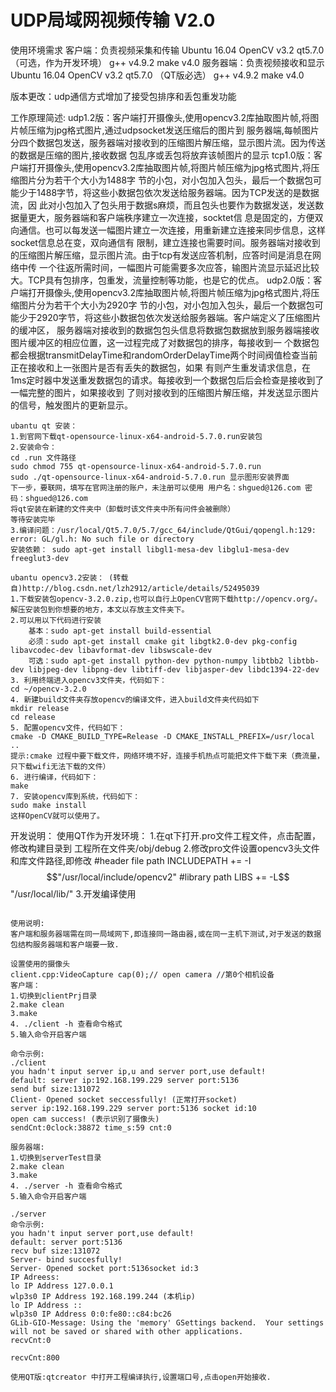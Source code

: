 # UDP局域网视频传输 V2.0
使用环境需求
客户端：负责视频采集和传输
Ubuntu 16.04 
OpenCV v3.2
qt5.7.0 （可选，作为开发环境）
g++ v4.9.2
make v4.0 
服务器端：负责视频接收和显示
Ubuntu 16.04 
OpenCV v3.2
qt5.7.0 （QT版必选）
g++ v4.9.2
make v4.0 

版本更改：udp通信方式增加了接受包排序和丢包重发功能

工作原理简述:
    udp1.2版：客户端打开摄像头,使用opencv3.2库抽取图片帧,将图片帧压缩为jpg格式图片,通过udpsocket发送压缩后的图片到
服务器端,每帧图片分四个数据包发送，服务器端对接收到的压缩图片解压缩，显示图片流。因为传送的数据是压缩的图片,接收数据
包乱序或丢包将放弃该帧图片的显示
    tcp1.0版：客户端打开摄像头,使用opencv3.2库抽取图片帧,将图片帧压缩为jpg格式图片,将压缩图片分为若干个大小为1488字
节的小包，对小包加入包头，最后一个数据包可能少于1488字节，将这些小数据包依次发送给服务器端。因为TCP发送的是数据流，因
此对小包加入了包头用于数据s麻烦，而且包头也要作为数据发送，发送数据量更大，服务器端和客户端秩序建立一次连接，socktet信
息是固定的，方便双向通信。也可以每发送一幅图片建立一次连接，用重新建立连接来同步信息，这样socket信息总在变，双向通信有
限制，建立连接也需要时间。服务器端对接收到的压缩图片解压缩，显示图片流。由于tcp有发送应答机制，应答时间是消息在网络中传
一个往返所需时间，一幅图片可能需要多次应答，输图片流显示延迟比较大。TCP具有包排序，包重发，流量控制等功能，也是它的优点。
    udp2.0版：客户端打开摄像头,使用opencv3.2库抽取图片帧,将图片帧压缩为jpg格式图片,将压缩图片分为若干个大小为2920字
节的小包，对小包加入包头，最后一个数据包可能少于2920字节，将这些小数据包依次发送给服务器端。客户端定义了压缩图片的缓冲区，
服务器端对接收到的数据包包头信息将数据包数据放到服务器端接收图片缓冲区的相应位置，这一过程完成了对数据包的排序，每接收到一
个数据包都会根据transmitDelayTime和randomOrderDelayTime两个时间阀值检查当前正在接收和上一张图片是否有丢失的数据包，如果
有则产生重发请求信息，在1ms定时器中发送重发数据包的请求。每接收到一个数据包后后会检查是接收到了一幅完整的图片，如果接收到
了则对接收到的压缩图片解压缩，并发送显示图片的信号，触发图片的更新显示。
~~~~~~~~~~~~~~~~~~~~~~~~~~~~~~~~~~~~~~~~~~~~~~~~~~~~~~~~~~~~~~~~~~~~~~~~~~~~~~~~~~~~~~~~~~~~~~~~~
ubantu qt 安装：
1.到官网下载qt-opensource-linux-x64-android-5.7.0.run安装包
2.安装命令：
cd .run 文件路径
sudo chmod 755 qt-opensource-linux-x64-android-5.7.0.run
sudo ./qt-opensource-linux-x64-android-5.7.0.run 显示图形安装界面
下一步，要联网，填写在官网注册的账户，未注册可以使用 用户名：shgued@126.com 密码：shgued@126.com
将qt安装在新建的文件夹中（卸载时该文件夹中所有问件会被删除）
等待安装完毕
3.编译问题：/usr/local/Qt5.7.0/5.7/gcc_64/include/QtGui/qopengl.h:129: error: GL/gl.h: No such file or directory
安装依赖： sudo apt-get install libgl1-mesa-dev libglu1-mesa-dev freeglut3-dev

ubantu opencv3.2安装： (转载自)http://blog.csdn.net/lzh2912/article/details/52495039 
1.下载安装包opencv-3.2.0.zip,也可以自行上OpenCV官网下载http://opencv.org/。解压安装包到你想要的地方，本文以存放主文件夹下。
2.可以用以下代码进行安装
    基本：sudo apt-get install build-essential
    必须：sudo apt-get install cmake git libgtk2.0-dev pkg-config libavcodec-dev libavformat-dev libswscale-dev
    可选：sudo apt-get install python-dev python-numpy libtbb2 libtbb-dev libjpeg-dev libpng-dev libtiff-dev libjasper-dev libdc1394-22-dev
3. 利用终端进入opencv3文件夹，代码如下：
cd ~/opencv-3.2.0
4. 新建build文件夹存放opencv的编译文件，进入build文件夹代码如下
mkdir release
cd release
5. 配置opencv文件，代码如下：
cmake -D CMAKE_BUILD_TYPE=Release -D CMAKE_INSTALL_PREFIX=/usr/local ..
提示:cmake 过程中要下载文件，网络环境不好，连接手机热点可能把文件下载下来（费流量，只下载wifi无法下载的文件）
6. 进行编译，代码如下：
make
7. 安装opencv库到系统，代码如下：
sudo make install
这样OpenCV就可以使用了。
~~~~~~~~~~~~~~~~~~~~~~~~~~~~~~~~~~~~~~~~~~~~~~~~~~~~~~~~~~~~~~~~~~~~~~~~~~~~~~~~~~~~~~~~~~~~~~~~~
开发说明：
使用QT作为开发环境：
1.在qt下打开.pro文件工程文件，点击配置，修改构建目录到 工程所在文件夹/obj/debug
2.修改pro文件设置opencv3头文件和库文件路径,即修改
#header file path
INCLUDEPATH += -I$$"/usr/local/include/opencv2"
#library path
LIBS += -L$$"/usr/local/lib/"
3.开发编译使用

~~~~~~~~~~~~~~~~~~~~~~~~~~~~~~~~~~~~~~~~~~~~~~~~~~~~~~~~~~~~~~~~~~~~~~~~~~~~~~~~~~~~~~~~~~~~~~~~~

使用说明:
客户端和服务器端需在同一局域网下,即连接同一路由器,或在同一主机下测试,对于发送的数据包结构服务器端和客户端要一致.

设置使用的摄像头
client.cpp:VideoCapture cap(0);// open camera //第0个相机设备
客户端：
1.切换到clientPrj目录
2.make clean
3.make
4. ./client -h 查看命令格式
5.输入命令开启客户端

命令示例:
./client
you hadn't input server ip,u and server port,use default!
default: server ip:192.168.199.229 server port:5136
send buf size:131072
Client- Opened socket seccessfully! (正常打开socket)
server ip:192.168.199.229 server port:5136 socket id:10
open cam success! (表示识别了摄像头)
sendCnt:0clock:38872 time_s:59 cnt:0

服务器端:
1.切换到serverTest目录
2.make clean
3.make
4. ./server -h 查看命令格式
5.输入命令开启客户端

./server
命令示例:
you hadn't input server port,use default!
default: server port:5136
recv buf size:131072
Server- bind succesfully!
Server- Opened socket port:5136socket id:3
IP Adreess:
lo IP Address 127.0.0.1
wlp3s0 IP Address 192.168.199.244 (本机ip)
lo IP Address ::
wlp3s0 IP Address 0:0:fe80::c84:bc26
GLib-GIO-Message: Using the 'memory' GSettings backend.  Your settings will not be saved or shared with other applications.
recvCnt:0

recvCnt:800

使用QT版:qtcreator 中打开工程编译执行,设置端口号,点击open开始接收.
